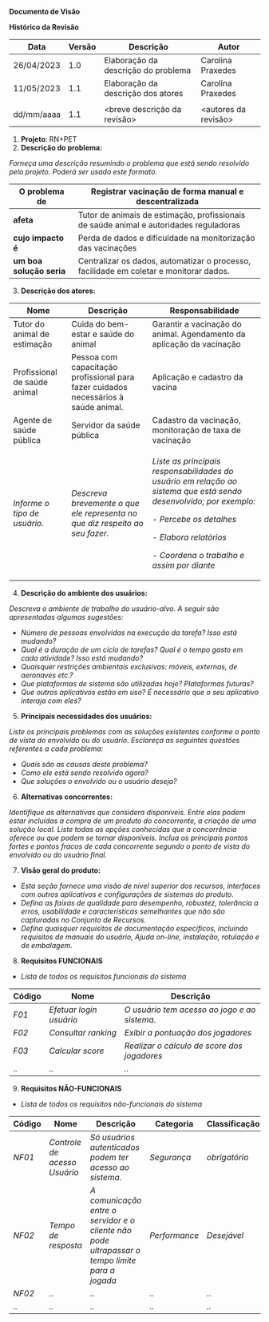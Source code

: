 ﻿**Documento de Visão**

**Histórico da Revisão**



|**Data**|**Versão**|**Descrição**|**Autor**|
| - | - | - | - |
|26/04/2023|1\.0|Elaboração da descrição do problema|Carolina Praxedes|
|11/05/2023|1\.1|Elaboração da descrição dos atores|Carolina Praxedes|
|||||
|dd/mm/aaaa|1\.1|<breve descrição da revisão>|<autores da revisão>|



1. **Projeto**: RN+PET
1. **Descrição do problema:**

*Forneça uma descrição resumindo o problema que está sendo resolvido pelo projeto. Poderá ser usado este formato.*



|**O problema de**|Registrar vacinação de forma manual e descentralizada|
| - | - |
|**afeta**|Tutor de animais de estimação, profissionais de saúde animal e autoridades reguladoras|
|**cujo impacto é**|Perda de dados e dificuldade na monitorização das vacinações|
|**um boa solução seria**|Centralizar os dados, automatizar o processo, facilidade em coletar e monitorar dados.|

3. **Descrição dos atores:**



|**Nome**|**Descrição**|**Responsabilidade**|
| - | - | - |
|Tutor do animal de estimação|Cuida do bem-estar e saúde do animal|Garantir a vacinação do animal. Agendamento da aplicação da vacinação|
|Profissional de saúde animal|Pessoa com capacitação profissional para fazer cuidados necessários à saúde animal.|Aplicação e cadastro da vacina|
|Agente de saúde pública|Servidor da saúde pública|Cadastro da vacinação, monitoração de taxa de vacinação|
|*Informe o tipo de usuário.*|*Descreva brevemente o que ele representa no que diz respeito ao seu fazer.*|<p>*Liste as principais responsabilidades do usuário em relação ao sistema que está sendo desenvolvido; por exemplo:*</p><p>- *Percebe os detalhes*</p><p>- *Elabora relatórios*</p><p>- *Coordena o trabalho e assim por diante*</p>|
4. **Descrição do ambiente dos usuários:**

*Descreva o ambiente de trabalho do usuário-alvo. A seguir são apresentadas algumas sugestões:*

- *Número de pessoas envolvidas na execução da tarefa? Isso está mudando?*
- *Qual é a duração de um ciclo de tarefas? Qual é o tempo gasto em cada atividade? Isso está mudando?*
- *Quaisquer restrições ambientais exclusivas: móveis, externas, de aeronaves etc.?*
- *Que plataformas de sistema são utilizadas hoje? Plataformas futuras?*
- *Que outros aplicativos estão em uso? É necessário que o seu aplicativo interaja com eles?*
5. **Principais necessidades dos usuários:**

*Liste os principais problemas com as soluções existentes conforme o ponto de vista do envolvido ou do usuário. Esclareça as seguintes questões referentes a cada problema:*

- *Quais são as causas deste problema?*
- *Como ele está sendo resolvido agora?*
- *Que soluções o envolvido ou o usuário deseja?*
6. **Alternativas concorrentes:**

*Identifique as alternativas que considera disponíveis. Entre elas podem estar incluídas a compra de um produto do concorrente, a criação de uma solução local. Liste todas as opções conhecidas que a concorrência oferece ou que podem se tornar disponíveis. Inclua os principais pontos fortes e pontos fracos de cada concorrente segundo o ponto de vista do envolvido ou do usuário final.*

7. **Visão geral do produto:**
- *Esta seção fornece uma visão de nível superior dos recursos, interfaces com outros aplicativos e configurações de sistemas do produto.*
- *Defina as faixas de qualidade para desempenho, robustez, tolerância a erros, usabilidade e características semelhantes que não são capturadas no Conjunto de Recursos.*
- *Defina quaisquer requisitos de documentação específicos, incluindo requisitos de manuais do usuário, Ajuda on-line, instalação, rotulação e de embalagem.*
8. **Requisitos FUNCIONAIS**
- *Lista de todos os requisitos funcionais do sistema*



|**Código**|**Nome**|**Descrição**|
| - | - | - |
|*F01*|*Efetuar login usuário*|*O usuário tem acesso ao jogo e ao sistema.*|
|*F02*|*Consultar ranking*|*Exibir a pontuação dos jogadores*|
|*F03*|*Calcular score*|*Realizar o cálculo de score dos jogadores*|
|*..*|*..*|*..*|

9. **Requisitos NÃO-FUNCIONAIS**
- *Lista de todos os requisitos não-funcionais do sistema*



|**Código**|**Nome**|**Descrição**|**Categoria**|**Classificação**|
| - | - | - | - | - |
|*NF01*|*Controle de acesso Usuário*|*Só usuários autenticados podem ter acesso ao sistema.*|*Segurança*|*obrigatório*|
|*NF02*|*Tempo de resposta*|*A comunicação entre o servidor e o cliente não pode ultrapassar o tempo limite para a jogada*|*Performance*|*Desejável*|
|*NF02*|*..*|*..*|*..*|*..*|
|*..*|*..*|*..*|*..*|*..*|


